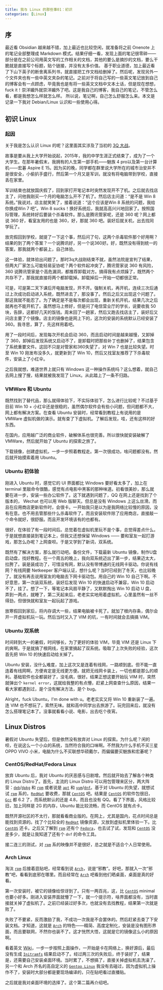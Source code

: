 ```yaml
---
title: 我与 Linux 的那些事01：初识
categories: [Linux]
---
```


## 序

最近看 Obsidian 越来越不错，加上最近也比较空闲，就准备将之前 Onenote 上的笔记全部整理成 Markdown 模式。结果仔细一看，发现上面的笔记很零碎——部分是在之前公司用英文写的工作相关的文档，其他的要么是摘抄的文档，要么干脆就是直接写个标题，贴个链接，并没有太多价值。
基于职业道德，加上最近看了下山下英子的断舍离系列书，就直接把工作文档给删掉了。然后呢，发现另外一个文件夹也有一些中英文夹杂的笔记。之前对于将自己写的一些英文笔记放到自己的博客会有一点顾虑，毕竟我也是有将一些英文文档中文本土话，但是现在想想，fuck it！崇洋媚外就崇洋媚外了吧。这是我自己的博客，我自己的笔记，不管怎么看，都是我想怎么样就怎么样。
所以说，笔记啊，自己怎么舒服怎么来。本文是记录一下我对 Debian/Linux 认识和一些使用心得。

## 初识 Linux

### 起因

关于我是怎么认识 Linux 的呢？这里面其实涉及了当初的 [3Q 大战][3q-competition]。

故事是要从我上大学开始说起，2015年，我的中学生涯正式结束了，成为了一个大学生。在那年暑假末，我拥有的人生第一部手机——魅族 4 pro以及第一台计算机——宏碁 Aspire E 15。因为买的晚，同学都在群里说大学所在的城市治安并不是很安全，小偷扒手盛行，然后第一个月又是军训，就没有将电脑带到学校，直接丢在家里。

军训结束也就放国庆假了，回到家打开笔记本时突然发现开不了机。之后就去找店主了，问他我刚买一个月的电脑怎么开不了机了。然后店主问道：“是不是 Win 8 系统。”我说对。店主就笑笑了，接着说道：“这个应该是Win 8 系统的问题，我给你换成Win 7 吧”。Win 8 sucks！换好系统后，我就高高兴兴地回家了。按照国际管理，系统转好后要装个杀毒软件。那么是腾讯管家呢，还是 360 呢？网上都说 360 好，看室友用的也是 360，好，那就 360 吧。装好后就关机，出去找同学玩了。

放完假回到学校，就提了一下这个事，然后问了句，这两个杀毒软件那个好用啊？结果的到了两个答案？一个说腾讯好，另一个说360好。好，既然没有得到统一的答案，那我就两个都装上，自己体验。

这一体验，就体验出问题了。那时3q大战刚结束不就，虽然法院是宣判了结果，但两大厂家怎么可能轻易妥协呢？两个软件起冲突了，腾讯管家说 360 有风险，360 说腾讯管家是个高危漏洞，都推荐卸载对方。搞得我有点烦躁了，既然两个共存不了，那我就直接将两个都卸载掉。卸载掉后一开始一切都很正常。

可是，可是第二天下课后开电脑发现，开不开。强制关机，再开机，连续三次后通过上次成功启动进入系统，既然进去了，那没事了。然后之后又出现这个问题了。那这我就不能忍了。为了确定是不是每次都会出现，重新关机开机，结果几次之后就再也不能开机了。虽然想马上修好，但是问了电信营业厅的学长，说要收我 50 块，告辞，这都好几天的饭钱。周末回了一趟家，然后又跑去找店主了，装好后又问店主要了个镜像。店主的镜像也是网上下的，这次的安装的系统默认已经安装了 360。我寻思，算了，先这样用着吧。

用了一段时间后，发现每次开机会启动 360，而且启动时间是越来越慢，又卸掉了 360，卸掉后发现系统又启动不了，是卸载时把那些补丁也删掉了，结果包含了系统重要文件。这回不只是对管家和360失望了，对 Win 7 也是比较失望。时至 Win 10 刚发布没多久，就更新到了 Win 10，然后又找室友推荐了下杀毒软件，安装上了小红伞。

之后我就想，难道世界上就只有 Windows 这一种操作系统吗？这么想着，就自己去网上搜了搜，结果就被我发现了 Linux。从此踏上了一条不归路。

### VMWare 和 Ubuntu

既然找到了替代品，那么就得体验下，不实际体验下，怎么进行比较呢？不过基于目前 Win 10 + 小红伞还是很稳的，虽然偶尔软件会有些小问题，但问题都不大，网上都有解决方案。在查看 Ubuntu 安装时，经常看到教程上有说用的是 VMWare 虚拟机做的演示。就有查了下虚拟机。了解后发现，哇，还有这样的好东西。

在国内，应用越广泛的商业软件，破解体系也很完善。所以很快就安装破解了 VMWare，然后就开始了 Ubuntu 的探索之旅了。

下载镜像，创建虚拟机，一步一步照着教程走。第一次很成功，啥问题都没有。然后就开始摸索着用 Ubuntu。

### Ubuntu 初体验

刚进入 Ubuntu 时，感觉它的 UI 界面都比 Windows 要好看太多了，加上在 terminal 里敲命令很酷，感觉有点电影中黑客的那种味道。初看很美妙，那么就要在进一步，安装一些办公软件了。这下就遇到问题了，QQ 在网上还是找到了个版本的， Wechat 也可以用 Web 版聊天。但总是没有 Windows 上这么丝滑。而且在应用商店更新软件时，会很卡。一开始我只是以为是我网络比较慢的原因，没有在意。也不用去管那些什么杀毒软件了。而且安装软件除了应用商店，直接敲一个命令就好，很舒服。而且开发环境该有的也都有。

很好，在体验了有一段时间后。总觉着在虚拟机里玩不是个事，总觉得差点什么。于是就想直接装到笔记本上，但我又还想保留 Windows —— 要和室友一起打游戏，那怎么办呢？上网查呗。于是又学到了新词，双系统。

既然有了解决方案，那么就行动吧。备份文件，下载最新 Ubuntu 镜像，制作U盘启动盘，找好教程。在一个周五的晚上，我向双系统迈出了第一步，结果迈太大，拉胯了。装是装成功了，可惜没有网，默认没有带博通的无线网卡驱动。你说有线网？有线网要 Netkeeper 客户端认证，想什么呢？当时已经到了冬天，也比较晚了。就没有再去说用室友的电脑去下网卡驱动包。用自己的 Win 10 自己下啊。不好意思，第一次装双系统，装好后发现 Win 10 的快速启动不兼容，Win 10 启动不了，挂了。想了一下，等笔记本风扇平静了，又默默掏出 Win 10 启动 U 盘，弄到一两点，就睡了，第二天起来后，老老实实地用着虚拟机，心里虽然有一丝不得劲，但很快就和室友一起玩起了游戏。

放寒假回到家后，将内存调大一些，结果电脑被卡死了。就加了根内存条，偶尔会开一开虚拟机玩一玩。然后当时又入了 VIM 的坑，一有时间就会去搞搞 VIM。

### Ubuntu 双系统

时间转到大一的暑假，时间够长，为了更好的体验 VIM，毕竟 VIM  还是 Linux 下的爽啊。于是就搞了根网线，在家里搞起了双系统。吸取了上次失败的经验，这次首先把 Win 10 的快速启动给关掉了。

Ubuntu 安装，没什么难度，加上这次又是连着有线网，一路顺到底。但不能一直连着有线网啊，方便肯定是无线更方便。就把无线网卡装上，一切也都是那么的顺利。基础软件也全都装好了，没毛病，很好。结果正想这要开始玩 VIM 时，突然就弹出个 `kernel error`，这就给我整的有点懵，赶紧上网查查什么原因，结果一看大家都遇到过，是个没有解决方法，是个 bug。

Alright，fuck Ubuntu，I'm done with u。老老实实又将 Win 10 重新装了一遍。连 VIM 也不想玩了，索然无味。就和高中同学出去旅游了。玩完回来后，就没有怎么搭理笔记本了。没事就看看小说、电影，出去吃个夜宵。

## Linux Distros

暑假对 Ubuntu 失望后，但是依然没有放弃对 Linux 的探索。为什么呢？闲的呗，在说这么一个小众的系统，当然符合我的口味啊。不然我为什么手机不买三星 OPPO VIVO 小米，电脑为什么不买联想华硕戴尔，而偏偏要买魅族和宏碁呢？

### CentOS/RedHat/Fedora Linux
放弃 Ubuntu 后，我对 Ubuntu 的厌恶感与日剧增。然后就开始去了解各个种类的 Linux Distro了。首先，主流的 Linux Distro 可以用包管理来区分，两大阵营：[`deb`][deb]/[`dpkg`][dpkg] 和 [`rpm`][rpm] 或者说是 [`apt`][apt] 和 [`yum`][yum]/[`dnf`][dnf]。基于对 Ubuntu 的失望，就想试试 [`rpm`][rpm] 系的，[`RedHat`][redhat] 要收费，那就 [`CentOS`][centos] 吧。结果是 [`CentOS`][centos] 的软件包很旧，[`Gcc`][gcc] 都 6.2 了，而系统默认的还是 4.8，而且也没有 QQ。看了下界面，风格比较旧，加上同样是 2G 的内存，Ubuntu 能比较流畅，而 CentOS 就有点卡。

既然开源社区的不太行，那就看看商业版的。在网上，尤其是国内，花点时间总是能找到资源的。找了个比较全的 [`RedHat`][redhat] 镜像资源，又放到虚拟机里体验一下。比 [`CentOS`][centos] 还卡。之后又了解到 [`rpm`][rpm] 还有个 [`Fedora`][fedora]，也去试了试，发现和 [`CentOS`][centos] 没差多少，就是让我知道了还有个 `dnf` 的命令工具。

接二连三的测试，对 [`rpm`][rpm] 系的映像并不是很好，总之就是不适合个人日常使用。

### Arch Linux

淘汰 [`rpm`][rpm] 后接着逛贴吧，经常看到说 [`Arch`][arch]，说是“邪教”。好吧，那就入一次“邪教”吧，看看到底邪在哪里。而且经常在 [`Arch`][arch] 吧看到他们晒桌面，桌面是真的好看。

第一次安装时，被它的镜像给惊讶到了。只有一两百兆，这，比 [`CentOS`][centos] minimal 也要小好多。刚进入安装界面就懵了一下，就一个提示符，啥界面都没有，当时直接就关掉了虚拟机了。之前已经装过好多次，也就没有去找教程，结果第一次就是败了。

失败了不要紧，反而激励了我，不成功一次我是不会罢休的。然后赶紧去查了下安装文档。才知道，这就是 [`Arch`][arch] 的特色——精简、高度定制化，安装是没有图形界面，而且要联网，不然你也装不了。这才恍然大悟，这就是它的镜像这么小的原因啊。

看着英文 [Wiki][arch-installation-wiki]，一步一步按照上面操作，一开始是卡在网络上，换好源后，最后没有生成 [`Initramfs`][initramfs] 结果启动不了。经过两三次的失败后，终于装好了，结果是，还需要自己安装桌面环境。当时累了，不想搞了，直接关掉虚拟机去洗澡了。另一个和 Arch 齐名的高自定义的 [`Gentoo Linux`][gentoo] 我没有去碰过，因为虚拟机上操作不了，安装时大部分都是要现场编译的，只在贴吧看过直播贴。

之后就是我对桌面环境的选择了。这个第二篇再介绍吧。


[3q-competition]: https://baike.baidu.com/item/%E8%85%BE%E8%AE%AF360%E4%B9%8B%E4%BA%89
[deb]: https://baike.baidu.com/item/deb/7025498
[dpkg]: https://baike.baidu.com/item/dpkg
[apt]: https://baike.baidu.com/item/apt/20109246
[rpm]: https://baike.baidu.com/item/RPM/3794648
[yum]: https://www.man7.org/linux/man-pages/man8/yum.8.html
[dnf]: https://fedoraproject.org/wiki/DNF
[gcc]: http://gcc.gnu.org/
[redhat]: https://www.redhat.com/en
[centos]: https://www.centos.org/
[fedora]: https://getfedora.org
[arch]: https://archlinux.org/
[gentoo]: https://www.gentoo.org/
[initramfs]: https://baike.baidu.com/item/initramfs
[arch-installation-wiki]: https://wiki.archlinux.org/index.php/Installation_guide